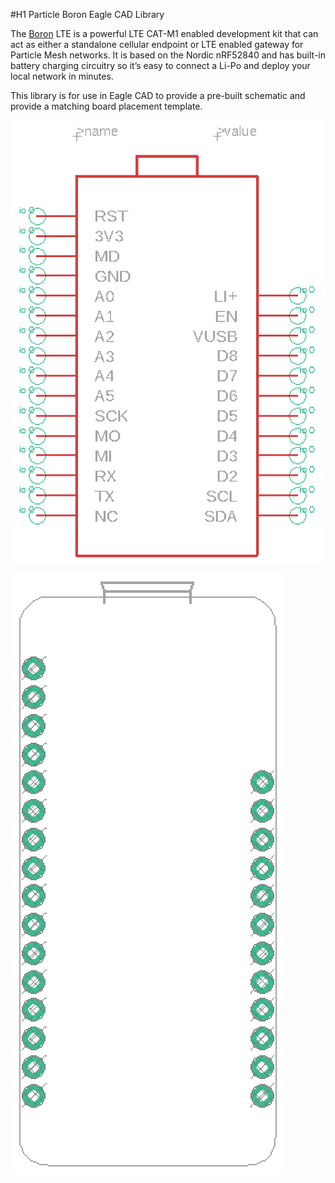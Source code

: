 #H1
Particle Boron Eagle CAD Library

The [Boron](https://docs.particle.io/datasheets/cellular/boron-datasheet/) LTE is a powerful LTE CAT-M1 enabled development kit that can act as either a standalone cellular endpoint or LTE enabled gateway for Particle Mesh networks. It is based on the Nordic nRF52840 and has built-in battery charging circuitry so it’s easy to connect a Li-Po and deploy your local network in minutes.

This library is for use in Eagle CAD to provide a pre-built schematic and provide a matching board placement template.

![alt text](https://github.com/tjpilson/particle/blob/master/images/Schematic.png "Schematic")

![alt text](https://github.com/tjpilson/particle/blob/master/images/Board.png "Board")
